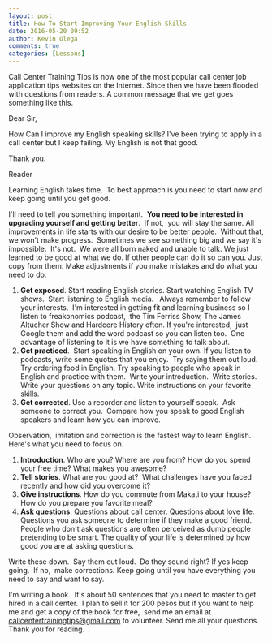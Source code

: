 ```yaml
---
layout: post
title: How To Start Improving Your English Skills
date: 2016-05-20 09:52
author: Kevin Olega
comments: true
categories: [Lessons]
---
```

Call Center Training Tips is now one of the most popular call center job application tips websites on the Internet. Since then we have been flooded with questions from readers. A common message that we get goes something like this.

Dear Sir,

How Can I improve my English speaking skills? I've been trying to apply in a call center but I keep failing. My English is not that good.

Thank you.

Reader

Learning English takes time.&nbsp; To best approach is you need to start now and keep going until you get good.

I'll need to tell you something important.&nbsp; <strong>You need to be interested in upgrading yourself and getting better</strong>.&nbsp; If not,&nbsp; you will stay the same. All improvements in life starts with our desire to be better people.&nbsp; Without that, we won't make progress.&nbsp; Sometimes we see something big and we say it's impossible.&nbsp; It's not.&nbsp; We were all born naked and unable to talk. We just learned to be good at what we do. If other people can do it so can you. Just copy from them. Make adjustments if you make mistakes and do what you need to do.

<ol>
<li><strong>Get exposed</strong>. Start reading English stories. Start watching English TV shows.&nbsp; Start listening to English media.&nbsp;&nbsp; Always remember to follow your interests.&nbsp; I'm interested in getting fit and learning business so I listen to freakonomics podcast,&nbsp; the Tim Ferriss Show, The James Altucher Show and Hardcore History often. If you're interested,&nbsp; just Google them and add the word podcast so you can listen too.&nbsp; One advantage of listening to it is we have something to talk about. </li>
<li><strong>Get practiced</strong>.&nbsp; Start speaking in English on your own. If you listen to podcasts, write some quotes that you enjoy.&nbsp; Try saying them out loud.&nbsp; Try ordering food in English. Try speaking to people who speak in English and practice with them.&nbsp; Write your introduction.&nbsp; Write stories.&nbsp; Write your questions on any topic. Write instructions on your favorite skills. </li>
<li><strong>Get corrected</strong>. Use a recorder and listen to yourself speak.&nbsp; Ask someone to correct you.&nbsp; Compare how you speak to good English speakers and learn how you can improve. </li>
</ol>

Observation,&nbsp; imitation and correction is the fastest way to learn English. Here's what you need to focus on. 
1. <strong>Introduction</strong>. Who are you? Where are you from? How do you spend your free time? What makes you awesome? 
2. <strong>Tell stories</strong>. What are you good at?&nbsp; What challenges have you faced recently and how did you overcome it? 
3. <strong>Give instructions</strong>. How do you commute from Makati to your house? How do you prepare you favorite meal? 
4. <strong>Ask questions</strong>. Questions about call center. Questions about love life.&nbsp; Questions you ask someone to determine if they make a good friend. People who don't ask questions are often perceived as dumb people pretending to be smart. The quality of your life is determined by how good you are at asking questions.

Write these down.&nbsp; Say them out loud.&nbsp; Do they sound right? If yes keep going.&nbsp; If no,&nbsp; make corrections. Keep going until you have everything you need to say and want to say.

I'm writing a book.&nbsp; It's about 50 sentences that you need to master to get hired in a call center.&nbsp; I plan to sell it for 200 pesos but if you want to help me and get a copy of the book for free,&nbsp; send me an email at callcentertrainingtips@gmail.com to volunteer. Send me all your questions.&nbsp; Thank you for reading.
